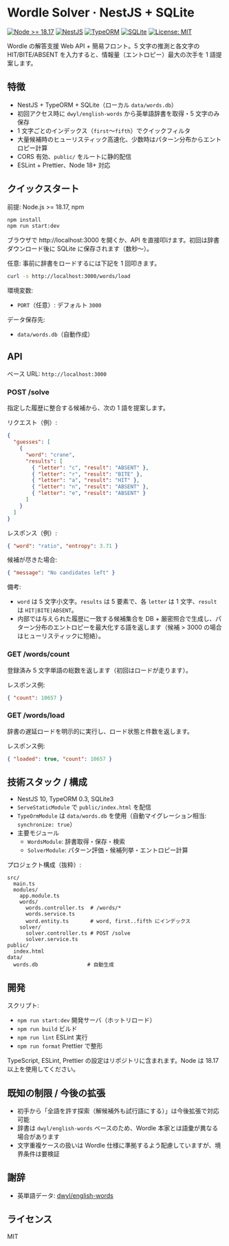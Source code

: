 # Wordle Solver · NestJS + SQLite

[![Node >= 18.17](https://img.shields.io/badge/node-%3E%3D18.17-339933?logo=node.js&logoColor=white)](./package.json)
[![NestJS](https://img.shields.io/badge/NestJS-10.x-E0234E?logo=nestjs&logoColor=white)](https://nestjs.com/)
[![TypeORM](https://img.shields.io/badge/ORM-TypeORM-262627?logo=typeorm)](https://typeorm.io/)
[![SQLite](https://img.shields.io/badge/DB-SQLite-044a64?logo=sqlite&logoColor=white)](https://www.sqlite.org/)
[![License: MIT](https://img.shields.io/badge/License-MIT-blue.svg)](./LICENSE)

Wordle の解答支援 Web
API + 簡易フロント。5 文字の推測と各文字の HIT/BITE/ABSENT を入力すると、情報量（エントロピー）最大の次手を 1 語提案します。

## 特徴

- NestJS + TypeORM + SQLite（ローカル `data/words.db`）
- 初回アクセス時に `dwyl/english-words` から英単語辞書を取得・5 文字のみ保存
- 1 文字ごとのインデックス（`first`〜`fifth`）でクイックフィルタ
- 大量候補時のヒューリスティック高速化、少数時はパターン分布からエントロピー計算
- CORS 有効、`public/` をルートに静的配信
- ESLint + Prettier、Node 18+ 対応

## クイックスタート

前提: Node.js >= 18.17, npm

```sh
npm install
npm run start:dev
```

ブラウザで http://localhost:3000 を開くか、API を直接叩けます。初回は辞書ダウンロード後に SQLite に保存されます（数秒〜）。

任意: 事前に辞書をロードするには下記を 1 回叩きます。

```sh
curl -s http://localhost:3000/words/load
```

環境変数:

- `PORT`（任意）: デフォルト `3000`

データ保存先:

- `data/words.db`（自動作成）

## API

ベース URL: `http://localhost:3000`

### POST /solve

指定した履歴に整合する候補から、次の 1 語を提案します。

リクエスト（例）:

```json
{
  "guesses": [
    {
      "word": "crane",
      "results": [
        { "letter": "c", "result": "ABSENT" },
        { "letter": "r", "result": "BITE" },
        { "letter": "a", "result": "HIT" },
        { "letter": "n", "result": "ABSENT" },
        { "letter": "e", "result": "ABSENT" }
      ]
    }
  ]
}
```

レスポンス（例）:

```json
{ "word": "ratio", "entropy": 3.71 }
```

候補が尽きた場合:

```json
{ "message": "No candidates left" }
```

備考:

- `word` は 5 文字小文字。`results` は 5 要素で、各 `letter` は 1 文字、`result` は
  `HIT|BITE|ABSENT`。
- 内部では与えられた履歴に一致する候補集合を DB + 厳密照合で生成し、パターン分布のエントロピーを最大化する語を返します（候補 >
  3000 の場合はヒューリスティックに短絡）。

### GET /words/count

登録済み 5 文字単語の総数を返します（初回はロードが走ります）。

レスポンス例:

```json
{ "count": 10657 }
```

### GET /words/load

辞書の遅延ロードを明示的に実行し、ロード状態と件数を返します。

レスポンス例:

```json
{ "loaded": true, "count": 10657 }
```

## 技術スタック / 構成

- NestJS 10, TypeORM 0.3, SQLite3
- `ServeStaticModule` で `public/index.html` を配信
- `TypeOrmModule` は `data/words.db` を使用（自動マイグレーション相当: `synchronize: true`）
- 主要モジュール
  - `WordsModule`: 辞書取得・保存・検索
  - `SolverModule`: パターン評価・候補列挙・エントロピー計算

プロジェクト構成（抜粋）:

```
src/
  main.ts
  modules/
    app.module.ts
    words/
      words.controller.ts  # /words/*
      words.service.ts
      word.entity.ts       # word, first..fifth にインデックス
    solver/
      solver.controller.ts # POST /solve
      solver.service.ts
public/
  index.html
data/
  words.db                # 自動生成
```

## 開発

スクリプト:

- `npm run start:dev` 開発サーバ（ホットリロード）
- `npm run build` ビルド
- `npm run lint` ESLint 実行
- `npm run format` Prettier で整形

TypeScript, ESLint, Prettier の設定はリポジトリに含まれます。Node は 18.17 以上を使用してください。

## 既知の制限 / 今後の拡張

- 初手から「全語を許す探索（解候補外も試行語にする）」は今後拡張で対応可能
- 辞書は `dwyl/english-words` ベースのため、Wordle 本家とは語彙が異なる場合があります
- 文字重複ケースの扱いは Wordle 仕様に準拠するよう配慮していますが、境界条件は要検証

## 謝辞

- 英単語データ: [dwyl/english-words](https://github.com/dwyl/english-words)

## ライセンス

MIT
